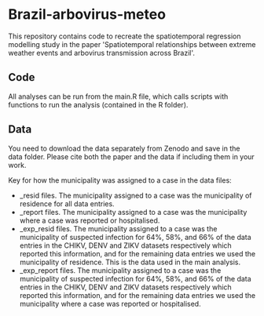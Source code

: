 # Brazil-arbovirus-meteo

This repository contains code to recreate the spatiotemporal regression modelling study in the paper 'Spatiotemporal relationships between extreme weather events and arbovirus transmission across Brazil'. 

## Code
All analyses can be run from the main.R file, which calls scripts with functions to run the analysis (contained in the R folder). 

## Data
You need to download the data separately from Zenodo and save in the data folder. Please cite both the paper and the data if including them in your work. 

Key for how the municipality was assigned to a case in the data files:


 * _resid files. The municipality assigned to a case was the municipality of residence for all data entries.
 * _report files. The municipality assigned to a case was the municipality where a case was reported or hospitalised.
 * _exp_resid files. The municipality assigned to a case was the municipality of suspected infection for 64%, 58%, and 66% of the data entries in the CHIKV, DENV and ZIKV datasets respectively which reported this information, and for the remaining data entries we used the municipality of residence. This is the data used in the main analysis.
 * _exp_report files. The municipality assigned to a case was the municipality of suspected infection for 64%, 58%, and 66% of the data entries in the CHIKV, DENV and ZIKV datasets respectively which reported this information, and for the remaining data entries we used the municipality where a case was reported or hospitalised.

